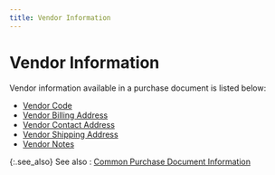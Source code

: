 ```yaml
---
title: Vendor Information
---
```


# Vendor Information


Vendor information available in a purchase document is listed below:

- [Vendor  Code]({{site.pp_baseurl}}/purc-proc/doc-profile/contents/vendor-info/vendor_code_purchase_process.html)
- [Vendor  Billing Address]({{site.pp_baseurl}}/purc-proc/doc-profile/contents/vendor-info/vendor_s_billing_address.html)
- [Vendor  Contact Address]({{site.pp_baseurl}}/purc-proc/doc-profile/contents/vendor-info/vendor_s_contact_address.html)
- [Vendor  Shipping Address]({{site.pp_baseurl}}/purc-proc/doc-profile/contents/vendor-info/return_to_address_pr.html)
- [Vendor  Notes]({{site.pp_baseurl}}/purc-proc/doc-profile/contents/vendor-info/vendor_notes.html)



{:.see_also}
See also
: [Common  Purchase Document Information]({{site.pp_baseurl}}/purc-proc/doc-profile/contents/common_purchase_document_information.html)
